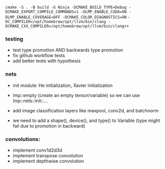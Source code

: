 `cmake -S . -B build -G Ninja -DCMAKE_BUILD_TYPE=Debug -DCMAKE_EXPORT_COMPILE_COMMANDS=1 -DLMP_ENABLE_CUDA=ON -DLMP_ENABLE_COVERAGE=OFF -DCMAKE_COLOR_DIAGNOSTICS=ON`
`-DC_COMPILER=/opt/homebrew/opt/llvm/bin/clang -DCMAKE_CXX_COMPILER=/opt/homebrew/opt/llvm/bin/clang++`

### testing 
- test type promotion AND backwards type promotion
- fix github workflow tests
- add better tests with hypothesis

### nets
- init module: He initialization, Xavier initialization
- lmp::empty (create an empty tensor/variable) so we can use lmp::nets::init::...

- add image classification layers like maxpool, conv2d, and batchnorm
- we need to add a shape(), device(), and type() to Variable (type might fail due to promotion in backward)


### convolutions: 

<!-- - implement tensor -->
<!-- - implement cpu version     -->
<!-- - manual testing -->
<!-- - implement autograd -->


- implement conv1d2d3d
- implement transpose convolution
- implement depthwise convolution